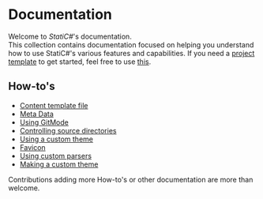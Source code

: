 ﻿# Documentation

Welcome to *StatiC#*'s documentation.  
This collection contains documentation focused on helping you understand how to use StatiC#'s various features and capabilities. If you need a [project template](ProjectTemplate/) to get started, feel free to use [this](ProjectTemplate/).

## How-to's

- [Content template file](HowTo/content-template.md)
- [Meta Data](HowTo/meta_data_for_sites.md)
- [Using GitMode](HowTo/using_gitmode.md)
- [Controlling source directories](HowTo/controlling_source_directories.md)
- [Using a custom theme](HowTo/use_themes.md)
- [Favicon](HowTo/favicon.md)
- [Using custom parsers](Howto/using_custom_parsers.md)
- [Making a custom theme](HowTo/making_a_custom_theme.md)

Contributions adding more How-to's or other documentation are more than welcome.